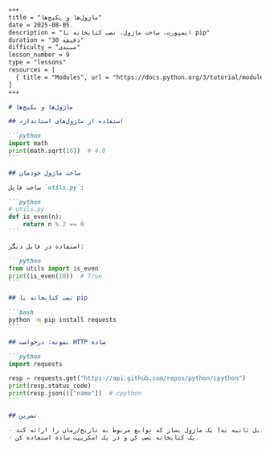````markdown
+++
title = "ماژول‌ها و پکیج‌ها"
date = 2025-08-05
description = "ایمپورت، ساخت ماژول، نصب کتابخانه با pip"
duration = "30 دقیقه"
difficulty = "مبتدی"
lesson_number = 9
type = "lessons"
resources = [
  { title = "Modules", url = "https://docs.python.org/3/tutorial/modules.html" }
]
+++

# ماژول‌ها و پکیج‌ها

## استفاده از ماژول‌های استاندارد

```python
import math
print(math.sqrt(16))  # 4.0
```

## ساخت ماژول خودمان

ساخت فایل `utils.py`:

```python
# utils.py
def is_even(n):
    return n % 2 == 0
```

استفاده در فایل دیگر:

```python
from utils import is_even
print(is_even(10))  # True
```

## نصب کتابخانه با pip

```bash
python -m pip install requests
```

## نمونه: درخواست HTTP ساده

```python
import requests

resp = requests.get("https://api.github.com/repos/python/cpython")
print(resp.status_code)
print(resp.json()["name"])  # cpython
```

## تمرین

- یک ماژول بساز که توابع مربوط به تاریخ/زمان را ارائه کند (مثلاً تبدیل ثانیه به hh:mm:ss).
- یک کتابخانه نصب کن و در یک اسکریپت ساده استفاده کن.

````
